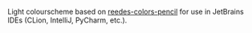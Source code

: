 Light colourscheme based on [reedes-colors-pencil](https://github.com/reedes/vim-colors-pencil) for use in JetBrains IDEs (CLion, IntelliJ, PyCharm, etc.).
